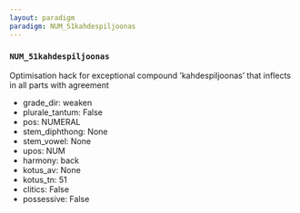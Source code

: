 ```yaml
---
layout: paradigm
paradigm: NUM_51kahdespiljoonas
---
```

### ` NUM_51kahdespiljoonas `

Optimisation hack for exceptional compound ’kahdespiljoonas’ that inflects in all parts with agreement
* grade_dir: weaken
* plurale_tantum: False
* pos: NUMERAL
* stem_diphthong: None
* stem_vowel: None
* upos: NUM
* harmony: back
* kotus_av: None
* kotus_tn: 51
* clitics: False
* possessive: False

